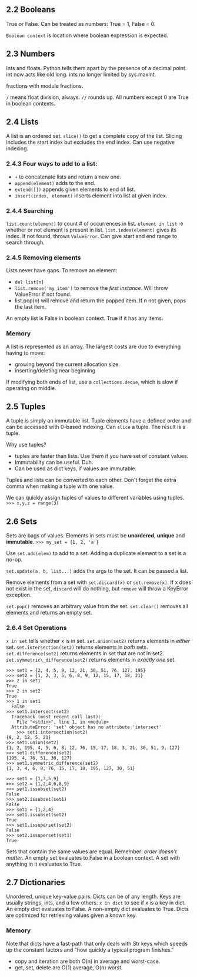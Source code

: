 ## 2.2 Booleans
True or False.
Can be treated as numbers: True = 1, False = 0.

`Boolean context` is location where boolean expression is expected.


## 2.3 Numbers
Ints and floats. Python tells them apart by the presence of a decimal point.
int now acts like old long.
ints no longer limited by sys.maxInt.

fractions with module fractions.

`/` means float division, always.
`//` rounds up.
All numbers except 0 are True in boolean contexts.


## 2.4 Lists
A list is an ordered set.
`slice()` to get a complete copy of the list.
Slicing includes the start index but excludes the end index.
Can use negative indexing.

### 2.4.3 Four ways to add to a list:
* `+` to concatenate lists and return a new one.
* `append(element)` adds to the end.
* `extend([])` appends given elements to end of list.
* `insert(index, element)` inserts element into list at given index.

### 2.4.4 Searching
`list.count(element)` to count # of occurrences in list.
`element in list` -> whether or not element is present in list.
`list.index(element)` gives its index. If not found, throws `ValueError`. Can give start and end range to search through.

### 2.4.5 Removing elements
Lists never have gaps. To remove an element:
* `del list[n]`
* `list.remove('my_item')` to remove the *first instance*. Will throw ValueError if not found.
* list.pop(n) will remove and return the popped item. If n not given, pops the last item.

An empty list is False in boolean context. True if it has any items.

### Memory
A list is represented as an array. The largest costs are due to everything having to move:
* growing beyond the current allocation size.
* inserting/deleting near beginning

If modifying both ends of list, use a `collections.deque`, which is slow if operating on middle.


## 2.5 Tuples
A tuple is simply an immutable list.
Tuple elements have a defined order and can be accessed with 0-based indexing.
Can `slice` a tuple. The result is a tuple.

Why use tuples?
* tuples are faster than lists. Use them if you have set of constant values.
* Immutability can be useful. Duh.
* Can be used as dict keys, if values are immutable.

Tuples and lists can be converted to each other.
Don't forget the extra comma when making a tuple with one value.

We can quickly assign tuples of values to different variables using tuples.
`>>> x,y,z = range(3)`


## 2.6 Sets
Sets are bags of values. Elements in sets must be **unordered**, **unique** and **immutable**.
`>>> my_set = {1, 2, 'a'}`

Use `set.add(elem)` to add to a set.
Adding a duplicate element to a set is a no-op.

`set.update(a, b, list...)` adds the args to the set.
It can be passed a list.

Remove elements from a set with `set.discard(x)` or `set.remove(x)`.
If x does not exist in the set, `discard` will do nothing, but `remove` will throw a KeyError exception.

`set.pop()` removes an arbitrary value from the set.
`set.clear()` removes all elements and returns an empty set.

### 2.6.4 Set Operations
`x in set` tells whether x is in set.
`set.union(set2)` returns elements in *either* set.
`set.intersection(set2)` returns elements in *both* sets.
`set.difference(set2)` returns elements in set that are not in set2.
`set.symmetric\_difference(set2)` returns elements in *exactly one* set.

    >>> set1 = {2, 4, 5, 9, 12, 21, 30, 51, 76, 127, 195}
    >>> set2 = {1, 2, 3, 5, 6, 8, 9, 12, 15, 17, 18, 21}
    >>> 2 in set1
    True
    >>> 2 in set2
    True
    >>> 1 in set1
      False
    >>> set1.intersect(set2)
      Traceback (most recent call last):
        File "<stdin>", line 1, in <module>
      AttributeError: 'set' object has no attribute 'intersect'
        >>> set1.intersection(set2)
    {9, 2, 12, 5, 21}
    >>> set1.union(set2)
    {1, 2, 195, 4, 5, 6, 8, 12, 76, 15, 17, 18, 3, 21, 30, 51, 9, 127}
    >>> set1.difference(set2)
    {195, 4, 76, 51, 30, 127}
    >>> set1.symmetric_difference(set2)
    {1, 3, 4, 6, 8, 76, 15, 17, 18, 195, 127, 30, 51}

    >>> set1 = {1,3,5,9}
    >>> set2 = {1,2,4,6,8,9}
    >>> set1.issubset(set2)
    False
    >>> set2.issubset(set1)
    False
    >>> set1 = {1,2,4}
    >>> set1.issubset(set2)
    True
    >>> set1.issuperset(set2)
    False
    >>> set2.issuperset(set1)
    True

Sets that contain the same values are equal. Remember: *order doesn't matter*.
An empty set evaluates to False in a boolean context.
A set with anything in it evaluates to True.


## 2.7 Dictionaries
Unordered, unique key-value pairs. Dicts can be of any length.
Keys are usually strings, ints, and a few others.
`x in dict` to see if x is a key in dict.
An empty dict evaluates to False. A non-empty dict evaluates to True.
Dicts are optimized for retrieving values given a known key.

### Memory
Note that dicts have a fast-path that only deals with Str keys which speeds up the constant factors and "how quickly a typical program finishes."

* copy and iteration are both O(n) in average and worst-case.
* get, set, delete are O(1) average, O(n) worst.
